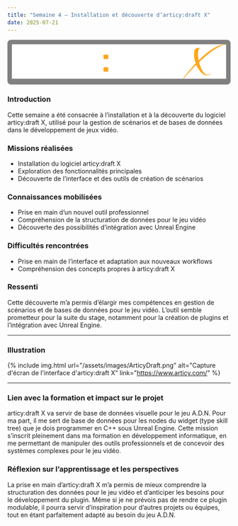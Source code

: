 ```yaml
---
title: "Semaine 4 – Installation et découverte d’articy:draft X"
date: 2025-07-21
---
```

<a href="https://www.articy.com/" target="articy" style="display: block; background: grey; width: fit-content; padding: 10px; border-radius: 8px">![Articy Draft : X](/assets/images/Logo_articydraftX.png)</a>

### Introduction
Cette semaine a été consacrée à l’installation et à la découverte du logiciel articy:draft X, utilisé pour la gestion de scénarios et de bases de données dans le développement de jeux vidéo.

### Missions réalisées
- Installation du logiciel articy:draft X
- Exploration des fonctionnalités principales
- Découverte de l’interface et des outils de création de scénarios

### Connaissances mobilisées
- Prise en main d’un nouvel outil professionnel
- Compréhension de la structuration de données pour le jeu vidéo
- Découverte des possibilités d’intégration avec Unreal Engine

### Difficultés rencontrées
- Prise en main de l’interface et adaptation aux nouveaux workflows
- Compréhension des concepts propres à articy:draft X

### Ressenti
Cette découverte m’a permis d’élargir mes compétences en gestion de scénarios et de bases de données pour le jeu vidéo. L’outil semble prometteur pour la suite du stage, notamment pour la création de plugins et l’intégration avec Unreal Engine.

---
### Illustration
{% include img.html url="/assets/images/ArticyDraft.png" alt="Capture d'écran de l'interface d'articy:draft X" link="https://www.articy.com/" %}

---
### Lien avec la formation et impact sur le projet
articy:draft X va servir de base de données visuelle pour le jeu A.D.N. Pour ma part, il me sert de base de données pour les nodes du widget (type skill tree) que je dois programmer en C++ sous Unreal Engine. Cette mission s’inscrit pleinement dans ma formation en développement informatique, en me permettant de manipuler des outils professionnels et de concevoir des systèmes complexes pour le jeu vidéo.

### Réflexion sur l’apprentissage et les perspectives
La prise en main d’articy:draft X m’a permis de mieux comprendre la structuration des données pour le jeu vidéo et d’anticiper les besoins pour le développement du plugin. Même si je ne prévois pas de rendre ce plugin modulable, il pourra servir d’inspiration pour d’autres projets ou équipes, tout en étant parfaitement adapté au besoin du jeu A.D.N.